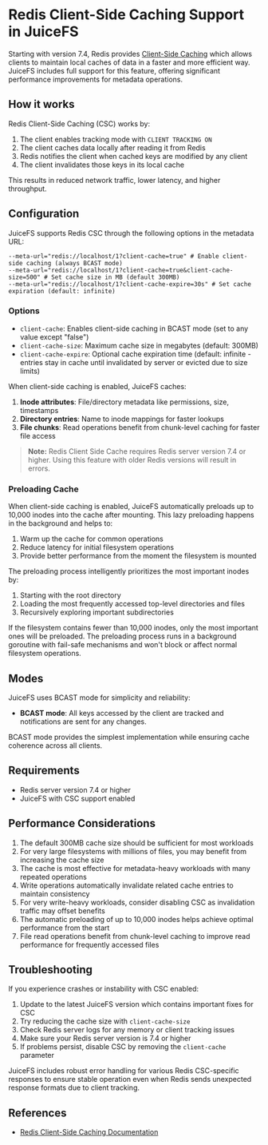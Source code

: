 # Redis Client-Side Caching Support in JuiceFS

Starting with version 7.4, Redis provides [Client-Side Caching](https://redis.io/docs/latest/develop/reference/client-side-caching/) which allows clients to maintain local caches of data in a faster and more efficient way. JuiceFS includes full support for this feature, offering significant performance improvements for metadata operations.

## How it works

Redis Client-Side Caching (CSC) works by:
1. The client enables tracking mode with `CLIENT TRACKING ON`
2. The client caches data locally after reading it from Redis
3. Redis notifies the client when cached keys are modified by any client
4. The client invalidates those keys in its local cache

This results in reduced network traffic, lower latency, and higher throughput.

## Configuration

JuiceFS supports Redis CSC through the following options in the metadata URL:

```
--meta-url="redis://localhost/1?client-cache=true" # Enable client-side caching (always BCAST mode) 
--meta-url="redis://localhost/1?client-cache=true&client-cache-size=500" # Set cache size in MB (default 300MB) 
--meta-url="redis://localhost/1?client-cache-expire=30s" # Set cache expiration (default: infinite)
```

### Options

- `client-cache`: Enables client-side caching in BCAST mode (set to any value except "false")
- `client-cache-size`: Maximum cache size in megabytes (default: 300MB)
- `client-cache-expire`: Optional cache expiration time (default: infinite - entries stay in cache until invalidated by server or evicted due to size limits)

When client-side caching is enabled, JuiceFS caches:
1. **Inode attributes**: File/directory metadata like permissions, size, timestamps
2. **Directory entries**: Name to inode mappings for faster lookups
3. **File chunks**: Read operations benefit from chunk-level caching for faster file access

> **Note:** Redis Client Side Cache requires Redis server version 7.4 or higher. Using this feature with older Redis versions will result in errors.

### Preloading Cache

When client-side caching is enabled, JuiceFS automatically preloads up to 10,000 inodes into the cache after mounting. This lazy preloading happens in the background and helps to:

1. Warm up the cache for common operations
2. Reduce latency for initial filesystem operations
3. Provide better performance from the moment the filesystem is mounted

The preloading process intelligently prioritizes the most important inodes by:
1. Starting with the root directory
2. Loading the most frequently accessed top-level directories and files
3. Recursively exploring important subdirectories

If the filesystem contains fewer than 10,000 inodes, only the most important ones will be preloaded. The preloading process runs in a background goroutine with fail-safe mechanisms and won't block or affect normal filesystem operations.

## Modes

JuiceFS uses BCAST mode for simplicity and reliability:

- **BCAST mode**: All keys accessed by the client are tracked and notifications are sent for any changes.

BCAST mode provides the simplest implementation while ensuring cache coherence across all clients.

## Requirements

- Redis server version 7.4 or higher
- JuiceFS with CSC support enabled

## Performance Considerations

1. The default 300MB cache size should be sufficient for most workloads
2. For very large filesystems with millions of files, you may benefit from increasing the cache size
3. The cache is most effective for metadata-heavy workloads with many repeated operations
4. Write operations automatically invalidate related cache entries to maintain consistency
5. For very write-heavy workloads, consider disabling CSC as invalidation traffic may offset benefits
6. The automatic preloading of up to 10,000 inodes helps achieve optimal performance from the start
7. File read operations benefit from chunk-level caching to improve read performance for frequently accessed files

## Troubleshooting

If you experience crashes or instability with CSC enabled:

1. Update to the latest JuiceFS version which contains important fixes for CSC
2. Try reducing the cache size with `client-cache-size`
3. Check Redis server logs for any memory or client tracking issues
4. Make sure your Redis server version is 7.4 or higher
5. If problems persist, disable CSC by removing the `client-cache` parameter

JuiceFS includes robust error handling for various Redis CSC-specific responses to ensure stable operation even when Redis sends unexpected response formats due to client tracking.

## References

- [Redis Client-Side Caching Documentation](https://redis.io/docs/latest/develop/reference/client-side-caching/)
